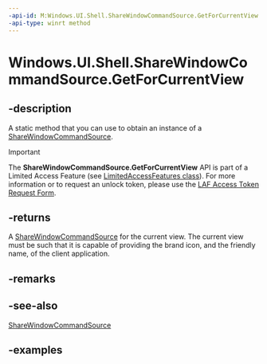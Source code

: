 ```yaml
---
-api-id: M:Windows.UI.Shell.ShareWindowCommandSource.GetForCurrentView
-api-type: winrt method
---
```


# Windows.UI.Shell.ShareWindowCommandSource.GetForCurrentView

<!--
public static Windows.UI.Shell.ShareWindowCommandSource GetForCurrentView ();
-->

## -description

A static method that you can use to obtain an instance of a [ShareWindowCommandSource](sharewindowcommandsource.md).

> [!IMPORTANT]
> The **ShareWindowCommandSource.GetForCurrentView** API is part of a Limited Access Feature (see [LimitedAccessFeatures class](/uwp/api/windows.applicationmodel.limitedaccessfeatures)). For more information or to request an unlock token, please use the [LAF Access Token Request Form](https://go.microsoft.com/fwlink/?linkid=2271232&clcid=0x409).

## -returns

A [ShareWindowCommandSource](sharewindowcommandsource.md) for the current view. The current view must be such that it is capable of providing the brand icon, and the friendly name, of the client application.

## -remarks

## -see-also
[ShareWindowCommandSource](sharewindowcommandsource.md)

## -examples
